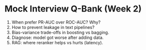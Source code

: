 # Mock Interview Q-Bank (Week 2)

1) When prefer PR-AUC over ROC-AUC? Why?
2) How to prevent leakage in text pipelines?
3) Bias-variance trade-offs in boosting vs bagging.
4) Diagnose: model got worse after adding data.
5) RAG: where reranker helps vs hurts (latency).
